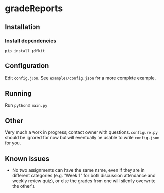 # gradeReports

## Installation

### Install dependencies

`pip install pdfkit`

## Configuration

Edit `config.json`. See `examples/config.json` for a more complete example.

## Running

Run `python3 main.py`

## Other

Very much a work in progress; contact owner with questions. `configure.py` should be ignored for now but will eventually be usable to write `config.json` for you.

## Known issues

- No two assignments can have the same name, even if they are in different categories (e.g. "Week 1" for both discussion attendance and weekly review quiz), or else the grades from one will silently overwrite the other's.
